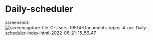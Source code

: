 # Daily-scheduler





screenshot: ![screencapture-file-C-Users-19514-Documents-repos-4-ucr-Daily-scheduler-index-html-2022-06-21-15_56_47](https://user-images.githubusercontent.com/105468134/174910333-f92191f2-db07-4ed9-9f75-d4eacd42e962.png)



